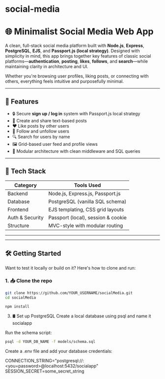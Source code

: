 
# social-media

# 🌐 Minimalist Social Media Web App

A clean, full-stack social media platform built with **Node.js**, **Express**, **PostgreSQL**, **EJS**, and **Passport.js (local strategy)**. Designed with simplicity in mind, this app brings together key features of classic social platforms—**authentication**, **posting**, **likes**, **follows**, and **search**—while maintaining clarity in architecture and UI.

Whether you're browsing user profiles, liking posts, or connecting with others, everything feels intuitive and purposefully minimal.

---

## 🚀 Features

- 🔒 Secure **sign up / log in** system with Passport.js local strategy
- 📝 Create and share text-based posts
- ❤️ Like posts by other users
- 👥 Follow and unfollow users
- 🔍 Search for users by name
- 🖼️ Grid-based user feed and profile views
- 📐 Modular architecture with clean middleware and SQL queries

---

## 🧠 Tech Stack

| Category       | Tools Used                          |
|----------------|-------------------------------------|
| Backend        | Node.js, Express.js, Passport.js    |
| Database       | PostgreSQL (vanilla SQL schema)     |
| Frontend       | EJS templating, CSS grid layouts    |
| Auth & Security| Passport (local), session & cookie |
| Structure      | MVC-style with modular routing      |

---


---

## 🛠️ Getting Started

Want to test it locally or build on it? Here's how to clone and run:

### 1. 📥 Clone the repo

```bash
git clone https://github.com/YOUR_USERNAME/socialMedia.git
cd socialMedia

npm install
```

3. 🛢️ Set up PostgreSQL
Create a local database using psql and name it socialapp

Run the schema script:

```bash
psql -d YOUR_DB_NAME -f models/schema.sql
```

Create a .env file and add your database credentials:

CONNECTION_STRING="postgresql://<you-username>:<you=password>@localhost:5432/socialapp"
SESSION_SECRET=some_secret_string
  
